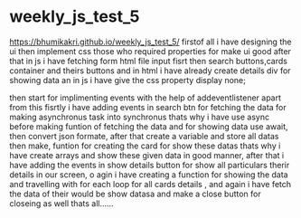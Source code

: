 # weekly_js_test_5
https://bhumikakri.github.io/weekly_js_test_5/
firstof all i have designing the ui then implement css those who required properties for make ui good after that
in js i have fetching form html file input fisrt then search buttons,cards container and theirs buttons and in html i have already create 
details div for showing data an in js i have give the css property display none;

then start for implimenting events with the help of addeventlistener apart from this 
fisrtly i have adding events in search btn for fetching the data 
for making asynchronus task into synchronus thats why i have use async before making funtion of fetching the data
and for showing data use await, then convert json formate, after that create a variable and store all datas then make,
funtion for creating the card for show these datas thats why i have create arrays and show these given data in good manner,
after that i have adding the events in show details button for show all particulars therir details in our screen,
o agin i have creating a function for showing the data and travelling with for each loop for all cards details ,
and again i have fetch the data of their would be show datasa and make a close button for closeing as well thats all......
